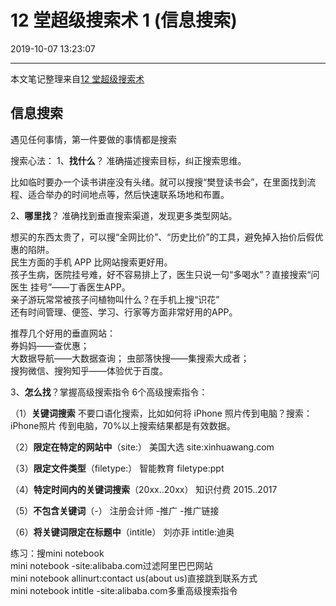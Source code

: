 # 12 堂超级搜索术 1 (信息搜索)

2019-10-07 13:23:07

---

本文笔记整理来自[12 堂超级搜索术](https://www.jianshu.com/p/0df4686b6e01)

## 信息搜索

遇见任何事情，第一件要做的事情都是搜索

搜索心法：
1、**找什么**？
准确描述搜索目标，纠正搜索思维。

比如临时要办一个读书讲座没有头绪。就可以搜搜“樊登读书会”，在里面找到流程、适合举办的时间地点等，然后快速联系场地和布置。

2、**哪里找**？
准确找到垂直搜索渠道，发现更多类型网站。

想买的东西太贵了，可以搜“全网比价”、“历史比价”的工具，避免掉入抬价后假优惠的陷阱。  
民生方面的手机 APP 比网站搜索更好用。  
孩子生病，医院挂号难，好不容易排上了，医生只说一句“多喝水”？直接搜索“问医生 挂号”——丁香医生APP。  
亲子游玩常常被孩子问植物叫什么？在手机上搜“识花”  
还有时间管理、便签、学习、行家等方面非常好用的APP。

推荐几个好用的垂直网站：  
券妈妈——查优惠；  
大数据导航——大数据查询；
虫部落快搜——集搜索大成者；  
搜狗微信、搜狗知乎——体验优于百度。

3、**怎么找**？掌握高级搜索指令
6个高级搜索指令：

（1）**关键词搜索**
不要口语化搜索，比如如何将 iPhone 照片传到电脑？搜索：iPhone照片 传到电脑，70%以上搜索结果都是有效数据。

（2）**限定在特定的网站中**（site:）
美国大选 site:xinhuawang.com

（3）**限定文件类型**（filetype:）
智能教育 filetype:ppt

（4）**特定时间内的关键词搜索**（20xx..20xx）
知识付费 2015..2017

（5）**不包含关键词**（-）
注册会计师 -推广 -推广链接

（6）**将关键词限定在标题中**（intitle）
刘亦菲 intitle:迪奥

练习：搜mini notebook  
mini notebook -site:alibaba.com过滤阿里巴巴网站  
mini notebook allinurt:contact us(about us)直接跳到联系方式  
mini notebook intitle -site:alibaba.com多重高级搜索指令

